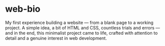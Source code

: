 # web-bio
My first experience building a website — from a blank page to a working project. A simple idea, a bit of HTML and CSS, countless trials and errors — and in the end, this minimalist project came to life, crafted with attention to detail and a genuine interest in web development.
